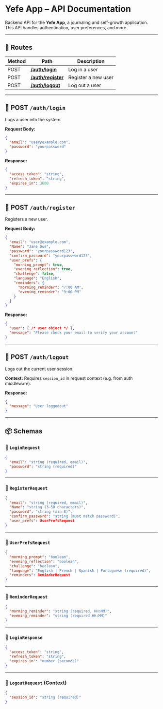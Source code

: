 # Yefe App – API Documentation

Backend API for the **Yefe App**, a journaling and self-growth application.  
This API handles authentication, user preferences, and more.

---

## 📌 Routes

| Method | Path | Description |
|--------|------|-------------|
| POST | [**/auth/login**](#post-authlogin) | Log in a user |
| POST | [**/auth/register**](#post-authregister) | Register a new user |
| POST | [**/auth/logout**](#post-authlogout) | Log out a user |

---

## 🔐 POST `/auth/login`

Logs a user into the system.

**Request Body:**

```json
{
  "email": "user@example.com",
  "password": "yourpassword"
}
````

**Response:**

```json
{
  "access_token": "string",
  "refresh_token": "string",
  "expires_in": 3600
}
```

---

## 📝 POST `/auth/register`

Registers a new user.

**Request Body:**

```json
{
  "email": "user@example.com",
  "Name": "Jane Doe",
  "password": "yourpassword123",
  "confirm_password": "yourpassword123",
  "user_prefs": {
    "morning_prompt": true,
    "evening_reflection": true,
    "challenge": false,
    "language": "English",
    "reminders": {
      "morning_reminder": "7:00 AM",
      "evening_reminder": "9:00 PM"
    }
  }
}
```

**Response:**

```json
{
  "user": { /* user object */ },
  "message": "Please check your email to verify your account"
}
```

---

## 🚪 POST `/auth/logout`

Logs out the current user session.

**Context:**
Requires `session_id` in request context (e.g. from auth middleware).

**Response:**

```json
{
  "message": "User loggedout"
}
```

---

## 📦 Schemas

### 🔸 `LoginRequest`

```json
{
  "email": "string (required, email)",
  "password": "string (required)"
}
```

---

### 🔸 `RegisterRequest`

```json
{
  "email": "string (required, email)",
  "Name": "string (3–50 characters)",
  "password": "string (min 8)",
  "confirm_password": "string (must match password)",
  "user_prefs": UserPrefsRequest
}
```

---

### 🔸 `UserPrefsRequest`

```json
{
  "morning_prompt": "boolean",
  "evening_reflection": "boolean",
  "challenge": "boolean",
  "language": "English | French | Spanish | Portuguese (required)",
  "reminders": ReminderRequest
}
```

---

### 🔸 `ReminderRequest`

```json
{
  "morning_reminder": "string (required, HH:MM)",
  "evening_reminder": "string (required HH:MM)"
}
```

---

### 🔸 `LoginResponse`

```json
{
  "access_token": "string",
  "refresh_token": "string",
  "expires_in": "number (seconds)"
}
```

---

### 🔸 `LogoutRequest` (Context)

```json
{
  "session_id": "string (required)"
}
```


